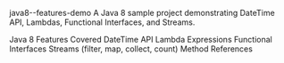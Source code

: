 java8--features-demo
A Java 8 sample project demonstrating DateTime API, Lambdas, Functional Interfaces, and Streams.

Java 8 Features Covered
DateTime API
Lambda Expressions
Functional Interfaces
Streams (filter, map, collect, count)
Method References
